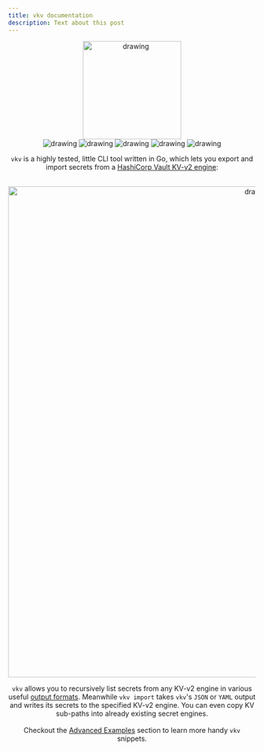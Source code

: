 ```yaml
---
title: vkv documentation
description: Text about this post
---
```


<div align="center">
<img src="images/logo.png" alt="drawing" width="200"/>
<br>
<img src="https://github.com/FalcoSuessgott/vkv/actions/workflows/test.yml/badge.svg" alt="drawing"/>
<img src="https://github.com/FalcoSuessgott/vkv/actions/workflows/lint.yml/badge.svg" alt="drawing"/>
<img src="https://codecov.io/gh/FalcoSuessgott/vkv/branch/master/graph/badge.svg" alt="drawing"/>
<img src="https://img.shields.io/github/downloads/FalcoSuessgott/vkv/total.svg" alt="drawing"/>
<img src="https://img.shields.io/github/v/release/FalcoSuessgott/vkv" alt="drawing"/>

`vkv` is a highly tested, little CLI tool written in Go, which lets you export and import 
secrets from a [HashiCorp Vault KV-v2 engine](https://developer.hashicorp.com/vault/docs/secrets/kv/kv-v2):
<br>
<br>

<img src="https://media.githubusercontent.com/media/FalcoSuessgott/vkv/master/www/static/images/demo.gif" alt="drawing" width="1000" />

`vkv` allows you to recursively list secrets from any KV-v2 engine in various useful [output formats](https://falcosuessgott.github.io/vkv/export/formats/). Meanwhile `vkv import` takes `vkv`'s `JSON` or `YAML` output and writes its secrets to the specified KV-v2 engine. You can even copy KV sub-paths into already existing secret engines.
<br>
<br>
Checkout the [Advanced Examples](https://falcosuessgott.github.io/vkv/export/advanced_examples/) section to learn more handy `vkv` snippets.

</div>
